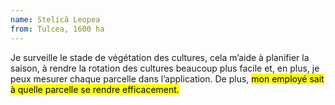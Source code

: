 ```yaml
---
name: Stelică Leopea
from: Tulcea, 1600 ha
---
```


Je surveille le stade de végétation des cultures, cela m’aide à planifier la saison, à rendre la rotation des cultures beaucoup plus facile et, en plus, je peux mesurer chaque parcelle dans l’application. De plus, <mark>mon employé sait à quelle parcelle se rendre efficacement.</mark>